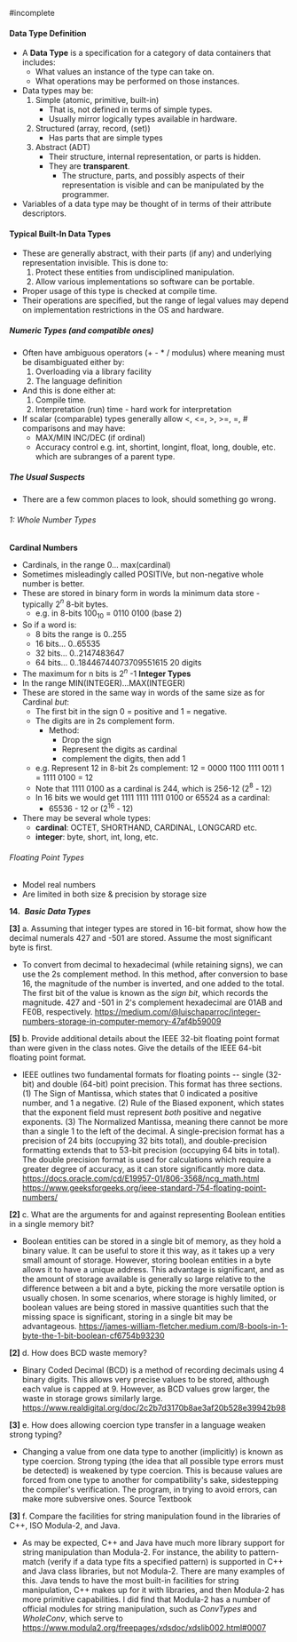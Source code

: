 #incomplete
#### Data Type Definition
- A **Data Type** is a specification for a category of data containers that includes:
	- What values an instance of the type can take on.
	- What operations may be performed on those instances.
- Data types may be:
	1. Simple (atomic, primitive, built-in)
		- That is, not defined in terms of simple types.
		- Usually mirror logically types available in hardware.
	2. Structured (array, record, (set))
		- Has parts that are simple types
	3. Abstract (ADT)
		- Their structure, internal representation, or parts is hidden.
		- They are **transparent**.
			- The structure, parts, and possibly aspects of their representation is visible and can be manipulated by the programmer.
- Variables of a data type may be thought of in terms of their attribute descriptors.
#### Typical Built-In Data Types
- These are generally abstract, with their parts (if any) and underlying representation invisible. This is done to:
	1. Protect these entities from undisciplined manipulation.
	2. Allow various implementations so software can be portable.
- Proper usage of this type is checked at compile time.
- Their operations are specified, but the range of legal values may depend on implementation restrictions in the OS and hardware.
##### Numeric Types (and compatible ones)
- Often have ambiguous operators (+ - * / modulus) where meaning must be disambiguated either by:
	1. Overloading via a library facility
	2. The language definition
- And this is done either at:
	1. Compile time.
	2. Interpretation (run) time - hard work for interpretation
- If scalar (comparable) types generally allow <, <=, >, >=, =, # comparisons and may have:
	- MAX/MIN     INC/DEC (if ordinal)
	- Accuracy control e.g. int, shortint, longint, float, long, double, etc. which are subranges of a parent type.
##### The Usual Suspects
- There are a few common places to look, should something go wrong.
###### 1: Whole Number Types
**Cardinal Numbers**
- Cardinals, in the range 0... max(cardinal)
- Sometimes misleadingly called POSITIVe, but non-negative whole number is better.
- These are stored in binary form in words Ia minimum data store - typically 2$^n$ 8-bit bytes.
	- e.g. in 8-bits 100$_1$$_0$ = 0110 0100 (base 2)
- So if a word is:
	- 8 bits the range is 0..255
	- 16 bits...                 0..65535
	- 32 bits...                 0..2147483647
	- 64 bits...                 0..18446744073709551615 20 digits
- The maximum for n bits is 2$^n$ -1
**Integer Types**
- In the range MIN(INTEGER)...MAX(INTEGER)
- These are stored in the same way in words of the same size as for Cardinal *but*:
	- The first bit in the sign 0 = positive and 1 = negative.
	- The digits are in 2s complement form.
		- Method:
			- Drop the sign
			- Represent the digits as cardinal
			- complement the digits, then add 1
	- e.g. Represent 12 in 8-bit 2s complement:
		12 = 0000 1100
		    1111   0011
					1    
		  = 1111 0100 = 12
	- Note that 1111 0100 as a cardinal is 244, which is 256-12 (2$^8$ - 12)
	- In 16 bits we would get 1111 1111 1111 0100 or 65524 as a cardinal:
		- 65536 - 12 or (2$^1$$^6$ - 12)
- There may be several whole types:
	- **cardinal**: OCTET, SHORTHAND, CARDINAL, LONGCARD etc.
	- **integer**: byte, short, int, long, etc.
###### Floating Point Types
- Model real numbers
- Are limited in both size & precision by storage size

**14.**  **_Basic_ _Data Types_**

**[3]** a. Assuming that integer types are stored in 16-bit format, show how the decimal numerals 427 and -501 are stored. Assume the most significant byte is first.
- To convert from decimal to hexadecimal (while retaining signs), we can use the 2s complement method. In this method, after conversion to base 16, the magnitude of the number is inverted, and one added to the total. The first bit of the value is known as the *sign bit*, which records the magnitude. 427 and -501 in 2's complement hexadecimal are 01AB and FE0B, respectively.
https://medium.com/@luischaparroc/integer-numbers-storage-in-computer-memory-47af4b59009

**[5]** b. Provide additional details about the IEEE 32-bit floating point format than were given in the class notes. Give the details of the IEEE 64-bit floating point format.
- IEEE outlines two fundamental formats for floating points -- single (32-bit) and double (64-bit) point precision. This format has three sections. (1) The Sign of Mantissa, which states that 0 indicated a positive number, and 1 a negative. (2) Rule of the Biased exponent, which states that the exponent field must represent *both* positive and negative exponents. (3) The Normalized Mantissa, meaning there cannot be more than a single 1 to the left of the decimal. A single-precision format has a precision of 24 bits (occupying 32 bits total), and double-precision formatting extends that to 53-bit precision  (occupying 64 bits in total). The double precision format is used for calculations which require a greater degree of accuracy, as it can store significantly more data.
https://docs.oracle.com/cd/E19957-01/806-3568/ncg_math.html
https://www.geeksforgeeks.org/ieee-standard-754-floating-point-numbers/

**[2]** c. What are the arguments for and against representing Boolean entities in a single memory bit?
- Boolean entities can be stored in a single bit of memory, as they hold a binary value. It can be useful to store it this way, as it takes up a very small amount of storage. However, storing boolean entities in a byte allows it to have a unique address. This advantage is significant, and as the amount of storage available is generally so large relative to the difference between a bit and a byte, picking the more versatile option is usually chosen. In some scenarios, where storage is highly limited, or boolean values are being stored in massive quantities such that the missing space is significant, storing in a single bit may be advantageous.
https://james-william-fletcher.medium.com/8-bools-in-1-byte-the-1-bit-boolean-cf6754b93230

**[2]** d. How does BCD waste memory?
- Binary Coded Decimal (BCD) is a method of recording decimals using 4 binary digits. This allows very precise values to be stored, although each value is capped at 9. However, as BCD values grow larger, the waste in storage grows similarly large. 
https://www.realdigital.org/doc/2c2b7d3170b8ae3af20b528e39942b98

**[3]** e. How does allowing coercion type transfer in a language weaken strong typing?
- Changing a value from one data type to another (implicitly) is known as type coercion. Strong typing (the idea that all possible type errors must be detected) is weakened by type coercion. This is because values are forced from one type to another for compatibility's sake, sidestepping the compiler's verification. The program, in trying to avoid errors, can make more subversive ones.
Source Textbook

**[3]** f. Compare the facilities for string manipulation found in the libraries of C++, ISO Modula-2, and Java.
- As may be expected, C++ and Java have much more library support for string manipulation than Modula-2. For instance, the ability to pattern-match (verify if a data type fits a specified pattern) is supported in C++ and Java class libraries, but not Modula-2. There are many examples of this. Java tends to have the most built-in facilities for string manipulation, C++ makes up for it with libraries, and then Modula-2 has more primitive capabilities. I did find that Modula-2 has a number of official modules for string manipulation, such as *ConvTypes* and *WholeConv*, which serve to 
https://www.modula2.org/freepages/xdsdoc/xdslib002.html#0007